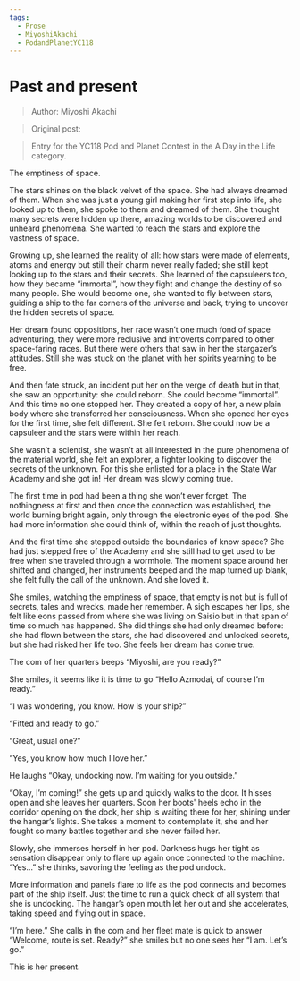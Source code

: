 ```yaml
---
tags:
  - Prose
  - MiyoshiAkachi
  - PodandPlanetYC118
---
```


# Past and present

> Author: Miyoshi Akachi

> Original post:

> Entry for the YC118 Pod and Planet Contest in the A Day in the Life category.

The emptiness of space.

The stars shines on the black velvet of the space. She had always dreamed of them. When she was just a young girl making her first step into life, she looked up to them, she spoke to them and dreamed of them. She thought many secrets were hidden up there, amazing worlds to be discovered and unheard phenomena. She wanted to reach the stars and explore the vastness of space.

Growing up, she learned the reality of all: how stars were made of elements, atoms and energy but still their charm never really faded; she still kept looking up to the stars and their secrets. She learned of the capsuleers too, how they became “immortal”, how they fight and change the destiny of so many people. She would become one, she wanted to fly between stars, guiding a ship to the far corners of the universe and back, trying to uncover the hidden secrets of space.

Her dream found oppositions, her race wasn’t one much fond of space adventuring, they were more reclusive and introverts compared to other space-faring races. But there were others that saw in her the stargazer’s attitudes. Still she was stuck on the planet with her spirits yearning to be free.

And then fate struck, an incident put her on the verge of death but in that, she saw an opportunity: she could reborn. She could become “immortal”. And this time no one stopped her. They created a copy of her, a new plain body where she transferred her consciousness. When she opened her eyes for the first time, she felt different. She felt reborn. She could now be a capsuleer and the stars were within her reach.

She wasn’t a scientist, she wasn’t at all interested in the pure phenomena of the material world, she felt an explorer, a fighter looking to discover the secrets of the unknown. For this she enlisted for a place in the State War Academy and she got in! Her dream was slowly coming true.

The first time in pod had been a thing she won’t ever forget. The nothingness at first and then once the connection was established, the world burning bright again, only through the electronic eyes of the pod. She had more information she could think of, within the reach of just thoughts.

And the first time she stepped outside the boundaries of know space? She had just stepped free of the Academy and she still had to get used to be free when she traveled through a wormhole. The moment space around her shifted and changed, her instruments beeped and the map turned up blank, she felt fully the call of the unknown. And she loved it.


She smiles, watching the emptiness of space, that empty is not but is full of secrets, tales and wrecks, made her remember. A sigh escapes her lips, she felt like eons passed from where she was living on Saisio but in that span of time so much has happened. She did things she had only dreamed before: she had flown between the stars, she had discovered and unlocked secrets, but she had risked her life too. She feels her dream has come true.

The com of her quarters beeps “Miyoshi, are you ready?”

She smiles, it seems like it is time to go “Hello Azmodai, of course I’m ready.”

“I was wondering, you know. How is your ship?”

“Fitted and ready to go.”

“Great, usual one?”

“Yes, you know how much I love her.”

He laughs “Okay, undocking now. I’m waiting for you outside.”

“Okay, I’m coming!” she gets up and quickly walks to the door. It hisses open and she leaves her quarters. Soon her boots' heels echo in the corridor opening on the dock, her ship is waiting there for her, shining under the hangar’s lights. She takes a moment to contemplate it, she and her fought so many battles together and she never failed her.

Slowly, she immerses herself in her pod. Darkness hugs her tight as sensation disappear only to flare up again once connected to the machine. “Yes…” she thinks, savoring the feeling as the pod undock.

More information and panels flare to life as the pod connects and becomes part of the ship itself. Just the time to run a quick check of all system that she is undocking. The hangar’s open mouth let her out and she accelerates, taking speed and flying out in space.

“I’m here.” She calls in the com and her fleet mate is quick to answer “Welcome, route is set. Ready?” she smiles but no one sees her “I am. Let’s go.”

This is her present.